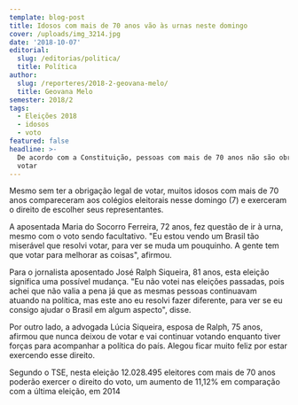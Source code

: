 ```yaml
---
template: blog-post
title: Idosos com mais de 70 anos vão às urnas neste domingo
cover: /uploads/img_3214.jpg
date: '2018-10-07'
editorial:
  slug: /editorias/politica/
  title: Política
author:
  slug: /reporteres/2018-2-geovana-melo/
  title: Geovana Melo
semester: 2018/2
tags:
  - Eleições 2018
  - idosos
  - voto
featured: false
headline: >-
  De acordo com a Constituição, pessoas com mais de 70 anos não são obrigadas a
  votar
---
```

Mesmo sem ter a obrigação legal de votar, muitos idosos com mais de 70 anos compareceram aos colégios eleitorais nesse domingo (7) e exerceram o direito de escolher seus representantes.

A aposentada Maria do Socorro Ferreira, 72 anos, fez questão de ir à urna, mesmo com o voto sendo facultativo. "Eu estou vendo um Brasil tão miserável que resolvi votar, para ver se muda um pouquinho. A gente tem que votar para melhorar as coisas", afirmou.

Para o jornalista aposentado  José Ralph Siqueira, 81 anos, esta eleição significa uma possível mudança. "Eu não votei nas eleições passadas, pois achei que não valia a pena já que as mesmas pessoas continuavam atuando na política, mas este ano eu resolvi fazer diferente, para ver se eu consigo ajudar o Brasil em algum aspecto", disse.

Por outro lado, a advogada Lúcia Siqueira, esposa de Ralph, 75 anos, afirmou que nunca deixou de votar e vai continuar votando enquanto tiver forças para acompanhar a política do país. Alegou ficar muito feliz por estar exercendo esse direito.

Segundo o TSE, nesta eleição 12.028.495 eleitores com mais de 70 anos poderão exercer o direito do voto, um aumento de 11,12% em comparação com a última eleição, em 2014
